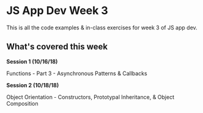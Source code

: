 # JS App Dev Week 3

This is all the code examples & in-class exercises for week 3 of JS app dev.

## What's covered this week
**Session 1 (10/16/18)**

Functions - Part 3 - Asynchronous Patterns & Callbacks

**Session 2 (10/18/18)**

Object Orientation - Constructors, Prototypal Inheritance, & Object Composition